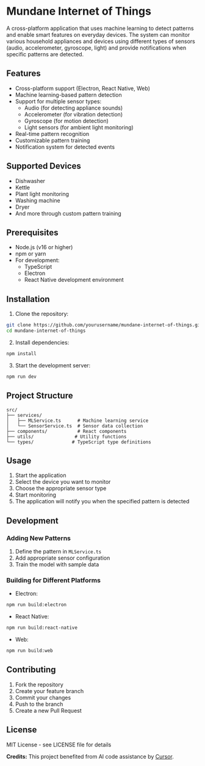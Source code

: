 # Mundane Internet of Things

A cross-platform application that uses machine learning to detect patterns and enable smart features on everyday devices. The system can monitor various household appliances and devices using different types of sensors (audio, accelerometer, gyroscope, light) and provide notifications when specific patterns are detected.

## Features

- Cross-platform support (Electron, React Native, Web)
- Machine learning-based pattern detection
- Support for multiple sensor types:
  - Audio (for detecting appliance sounds)
  - Accelerometer (for vibration detection)
  - Gyroscope (for motion detection)
  - Light sensors (for ambient light monitoring)
- Real-time pattern recognition
- Customizable pattern training
- Notification system for detected events

## Supported Devices

- Dishwasher
- Kettle
- Plant light monitoring
- Washing machine
- Dryer
- And more through custom pattern training

## Prerequisites

- Node.js (v16 or higher)
- npm or yarn
- For development:
  - TypeScript
  - Electron
  - React Native development environment

## Installation

1. Clone the repository:
```bash
git clone https://github.com/yourusername/mundane-internet-of-things.git
cd mundane-internet-of-things
```

2. Install dependencies:
```bash
npm install
```

3. Start the development server:
```bash
npm run dev
```

## Project Structure

```
src/
├── services/
│   ├── MLService.ts      # Machine learning service
│   └── SensorService.ts  # Sensor data collection
├── components/           # React components
├── utils/               # Utility functions
└── types/              # TypeScript type definitions
```

## Usage

1. Start the application
2. Select the device you want to monitor
3. Choose the appropriate sensor type
4. Start monitoring
5. The application will notify you when the specified pattern is detected

## Development

### Adding New Patterns

1. Define the pattern in `MLService.ts`
2. Add appropriate sensor configuration
3. Train the model with sample data

### Building for Different Platforms

- Electron:
```bash
npm run build:electron
```

- React Native:
```bash
npm run build:react-native
```

- Web:
```bash
npm run build:web
```

## Contributing

1. Fork the repository
2. Create your feature branch
3. Commit your changes
4. Push to the branch
5. Create a new Pull Request

## License

MIT License - see LICENSE file for details

**Credits:**
This project benefited from AI code assistance by [Cursor](https://www.cursor.com/). 